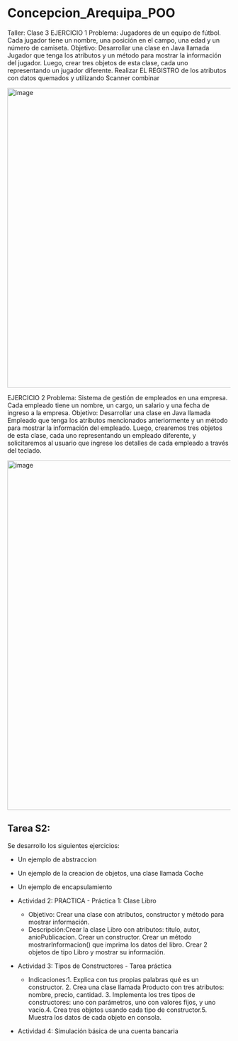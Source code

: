 
# Concepcion_Arequipa_POO

Taller: Clase 3
EJERCICIO 1
Problema: Jugadores de un equipo de fútbol. Cada jugador tiene un nombre, una posición en el
campo, una edad y un número de camiseta.
Objetivo: Desarrollar una clase en Java llamada Jugador que tenga los atributos y un método
para mostrar la información del jugador. Luego, crear tres objetos de esta clase, cada uno
representando un jugador diferente.
Realizar EL REGISTRO de los atributos con datos quemados y utilizando Scanner combinar

<img width="1569" height="676" alt="image" src="https://github.com/user-attachments/assets/76b9264b-3185-4196-af06-7f688d28f12a" />

EJERCICIO 2
Problema: Sistema de gestión de empleados en una empresa. Cada empleado tiene un nombre,
un cargo, un salario y una fecha de ingreso a la empresa.
Objetivo: Desarrollar una clase en Java llamada Empleado que tenga los atributos mencionados
anteriormente y un método para mostrar la información del empleado. Luego, crearemos tres
objetos de esta clase, cada uno representando un empleado diferente, y solicitaremos al usuario
que ingrese los detalles de cada empleado a través del teclado.

<img width="1471" height="788" alt="image" src="https://github.com/user-attachments/assets/c8f81349-b88b-464d-aefa-7fe9c5ce5ae5" />

## Tarea S2:
Se desarrollo los siguientes ejercicios:
- Un ejemplo de abstraccion
- Un ejemplo de la creacion de objetos, una clase llamada Coche
- Un ejemplo de encapsulamiento
- Actividad 2: PRACTICA - Práctica 1: Clase Libro
  - Objetivo: Crear una clase con atributos, constructor y método para mostrar información.
  - Descripción:Crear la clase Libro con atributos: titulo, autor, anioPublicacion. Crear un constructor. Crear un método mostrarInformacion() que imprima los datos del libro. Crear 2 objetos de tipo Libro y mostrar su información.
- Actividad 3: Tipos de Constructores - Tarea práctica
  
  - Indicaciones:1. Explica con tus propias palabras qué es un constructor. 2. Crea una clase llamada Producto con tres atributos: nombre, precio, cantidad. 3. Implementa los tres tipos de constructores: uno con parámetros, uno con valores fijos, y uno vacío.4. Crea tres objetos usando cada tipo de constructor.5. Muestra los datos de cada objeto en consola. 
- Actividad 4: Simulación básica de una cuenta bancaria